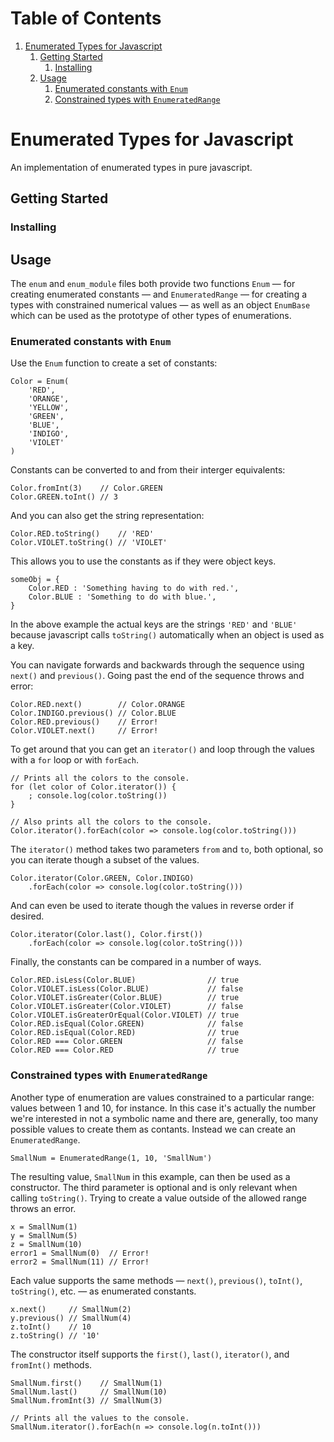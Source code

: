 
# Table of Contents

1.  [Enumerated Types for Javascript](#org8fc0a5e)
    1.  [Getting Started](#org27919a6)
        1.  [Installing](#org16efc6e)
    2.  [Usage](#org53a6534)
        1.  [Enumerated constants with `Enum`](#orgf93645f)
        2.  [Constrained types with `EnumeratedRange`](#org8bff889)


<a id="org8fc0a5e"></a>

# Enumerated Types for Javascript

An implementation of enumerated types in pure javascript.


<a id="org27919a6"></a>

## Getting Started


<a id="org16efc6e"></a>

### Installing


<a id="org53a6534"></a>

## Usage

The `enum` and `enum_module` files both provide two functions
`Enum` &#x2014; for creating enumerated constants &#x2014; and
`EnumeratedRange` &#x2014; for creating a types with constrained
numerical values &#x2014; as well as an object `EnumBase` which can be
used as the prototype of other types of enumerations.


<a id="orgf93645f"></a>

### Enumerated constants with `Enum`

Use the `Enum` function to create a set of constants:

    Color = Enum(
        'RED',
        'ORANGE',
        'YELLOW',
        'GREEN',
        'BLUE',
        'INDIGO',
        'VIOLET'
    )

Constants can be converted to and from their interger equivalents:

    Color.fromInt(3)    // Color.GREEN
    Color.GREEN.toInt() // 3

And you can also get the string representation:

    Color.RED.toString()    // 'RED'
    Color.VIOLET.toString() // 'VIOLET'

This allows you to use the constants as if they were object
keys.

    someObj = {
        Color.RED : 'Something having to do with red.',
        Color.BLUE : 'Something to do with blue.',
    }

In the above example the actual keys are the strings `'RED'` and
`'BLUE'` because javascript calls `toString()` automatically when
an object is used as a key.

You can navigate forwards and backwards through the sequence using
`next()` and `previous()`. Going past the end of the sequence
throws and error:

    Color.RED.next()        // Color.ORANGE
    Color.INDIGO.previous() // Color.BLUE
    Color.RED.previous()    // Error!
    Color.VIOLET.next()     // Error!

To get around that you can get an `iterator()` and loop through
the values with a `for` loop or with `forEach`.

    // Prints all the colors to the console.
    for (let color of Color.iterator()) {
        ; console.log(color.toString()) 
    }
    
    // Also prints all the colors to the console.
    Color.iterator().forEach(color => console.log(color.toString()))

The `iterator()` method takes two parameters `from` and `to`, both
optional, so you can iterate though a subset of the values.

    Color.iterator(Color.GREEN, Color.INDIGO)
        .forEach(color => console.log(color.toString()))

And can even be used to iterate though the values in reverse order
if desired.

    Color.iterator(Color.last(), Color.first())
        .forEach(color => console.log(color.toString()))

Finally, the constants can be compared in a number of ways.

    Color.RED.isLess(Color.BLUE)                // true
    Color.VIOLET.isLess(Color.BLUE)             // false
    Color.VIOLET.isGreater(Color.BLUE)          // true
    Color.VIOLET.isGreater(Color.VIOLET)        // false
    Color.VIOLET.isGreaterOrEqual(Color.VIOLET) // true
    Color.RED.isEqual(Color.GREEN)              // false
    Color.RED.isEqual(Color.RED)                // true
    Color.RED === Color.GREEN                   // false
    Color.RED === Color.RED                     // true


<a id="org8bff889"></a>

### Constrained types with `EnumeratedRange`

Another type of enumeration are values constrained to a particular
range: values between 1 and 10, for instance. In this case it's
actually the number we're interested in not a symbolic name and
there are, generally, too many possible values to create them as
contants. Instead we can create an `EnumeratedRange`.

    SmallNum = EnumeratedRange(1, 10, 'SmallNum')

The resulting value, `SmallNum` in this example, can then be used
as a constructor.  The third parameter is optional and is only
relevant when calling `toString()`. Trying to create a value
outside of the allowed range throws an error.

    x = SmallNum(1)
    y = SmallNum(5)
    z = SmallNum(10)
    error1 = SmallNum(0)  // Error!
    error2 = SmallNum(11) // Error!

Each value supports the same methods &#x2014; `next()`, `previous()`,
`toInt()`, `toString()`, etc. &#x2014; as enumerated constants.

    x.next()     // SmallNum(2)
    y.previous() // SmallNum(4)
    z.toInt()    // 10
    z.toString() // '10'

The constructor itself supports the `first()`, `last()`,
`iterator()`, and `fromInt()` methods.

    SmallNum.first()    // SmallNum(1)
    SmallNum.last()     // SmallNum(10)
    SmallNum.fromInt(3) // SmallNum(3)
    
    // Prints all the values to the console.
    SmallNum.iterator().forEach(n => console.log(n.toInt()))

